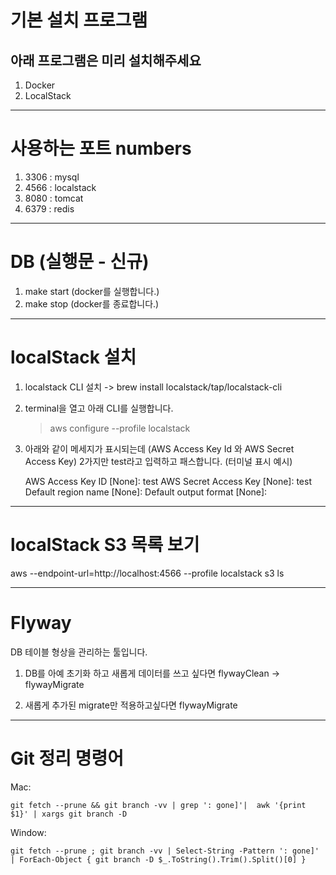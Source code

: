 # 기본 설치 프로그램
## 아래 프로그램은 미리 설치해주세요
1. Docker 
2. LocalStack
---

# 사용하는 포트 numbers 
1. 3306 : mysql
2. 4566 : localstack
3. 8080 : tomcat
4. 6379 : redis  

---

# DB (실행문 - 신규)
1. make start (docker를 실행합니다.)
2. make stop (docker를 종료합니다.)  

---

# localStack 설치
1. localstack CLI 설치 -> brew install localstack/tap/localstack-cli
2. terminal을 열고 아래 CLI를 실행합니다.
   > aws configure --profile localstack
3. 아래와 같이 메세지가 표시되는데 (AWS Access Key Id 와 AWS Secret Access Key) 2가지만 test라고 입력하고 패스합니다.
   (터미널 표시 예시)

   AWS Access Key ID [None]: test
   AWS Secret Access Key [None]: test
   Default region name [None]:
   Default output format [None]:
---

# localStack S3 목록 보기
aws --endpoint-url=http://localhost:4566 --profile localstack s3 ls  

---

# Flyway
DB 테이블 형상을 관리하는 툴입니다.

1. DB를 아예 초기화 하고 새롭게 데이터를 쓰고 싶다면
flywayClean -> flywayMigrate

2. 새롭게 추가된 migrate만 적용하고싶다면 
flywayMigrate  

  
---
# Git 정리 명령어

Mac:
```
git fetch --prune && git branch -vv | grep ': gone]'|  awk '{print $1}' | xargs git branch -D
```
Window:
```
git fetch --prune ; git branch -vv | Select-String -Pattern ': gone]' | ForEach-Object { git branch -D $_.ToString().Trim().Split()[0] }
```

